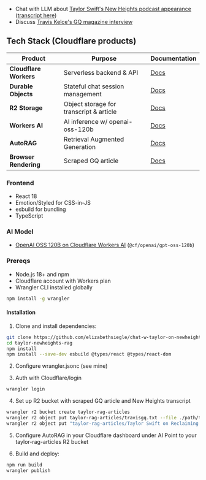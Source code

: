 - Chat with LLM about [Taylor Swift's New Heights podcast appearance](https://www.youtube.com/watch?v=M2lX9XESvDE&t=6297s) ([transcript here](https://www.youtube-transcript.io/videos?id=M2lX9XESvDE))
- Discuss [Travis Kelce's GQ magazine interview](https://www.gq.com/story/travis-kelce-september-cover-2025-interview-super-bowl-taylor-swift)

## Tech Stack (Cloudflare products)

| Product | Purpose | Documentation |
|---------|---------|---------------|
| **Cloudflare Workers** | Serverless backend & API | [Docs](https://developers.cloudflare.com/workers/) |
| **Durable Objects** | Stateful chat session management | [Docs](https://developers.cloudflare.com/durable-objects/) |
| **R2 Storage** | Object storage for transcript & article | [Docs](https://developers.cloudflare.com/r2/) |
| **Workers AI** | AI inference w/ openai-oss-120b | [Docs](https://developers.cloudflare.com/workers-ai/) |
| **AutoRAG** | Retrieval Augmented Generation | [Docs](https://developers.cloudflare.com/autorag/) |
| **Browser Rendering** | Scraped GQ article | [Docs](https://developers.cloudflare.com/browser-rendering) |

### Frontend

- React 18
- Emotion/Styled for CSS-in-JS
- esbuild for bundling
- TypeScript

### AI Model

- [OpenAI OSS 120B on Cloudflare Workers AI](https://developers.cloudflare.com/workers-ai/models/gpt-oss-120b/) (`@cf/openai/gpt-oss-120b`)

### Prereqs

- Node.js 18+ and npm
- Cloudflare account with Workers plan
- Wrangler CLI installed globally

```bash
npm install -g wrangler
```

#### Installation
1. Clone and install dependencies:
```bash
git clone https://github.com/elizabethsiegle/chat-w-taylor-on-newheights-and-travis-gq-autorag-openaioss
cd taylor-newheights-rag
npm install
npm install --save-dev esbuild @types/react @types/react-dom
```

2. Configure wrangler.jsonc (see mine)

3. Auth with Cloudflare/login 
```bash
wrangler login
```

4. Set up R2 bucket with scraped GQ article and New Heights transcript
```bash
wrangler r2 bucket create taylor-rag-articles
wrangler r2 object put taylor-rag-articles/travisgq.txt --file ./path/to/travisgq.txt
wrangler r2 object put "taylor-rag-articles/Taylor Swift on Reclaiming Her Masters, Wrapping The Eras Tour, and The Life of a Showgirl  NHTV.txt" --file ./path/to/transcript.txt
```

5. Configure AutoRAG in your Cloudflare dashboard under AI
Point to your taylor-rag-articles R2 bucket

6. Build and deploy:
```bash
npm run build
wrangler publish
```
